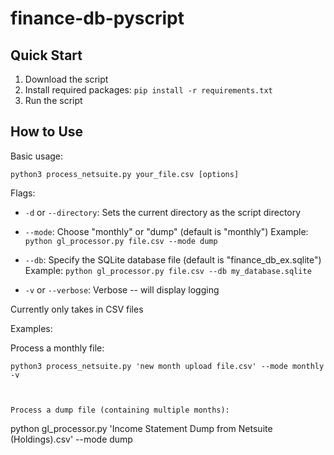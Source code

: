# finance-db-pyscript
 
## Quick Start

1. Download the script
2. Install required packages: `pip install -r requirements.txt`
3. Run the script

## How to Use

Basic usage:
```
python3 process_netsuite.py your_file.csv [options]
```

Flags:

- `-d` or `--directory`: Sets the current directory as the script directory

- `--mode`: Choose "monthly" or "dump" (default is "monthly")
  Example: `python gl_processor.py file.csv --mode dump`

- `--db`: Specify the SQLite database file (default is "finance_db_ex.sqlite")
  Example: `python gl_processor.py file.csv --db my_database.sqlite`

- `-v` or `--verbose`: Verbose -- will display logging



Currently only takes in CSV files



Examples:


Process a monthly file:
```
python3 process_netsuite.py 'new month upload file.csv' --mode monthly -v



Process a dump file (containing multiple months):
```
python gl_processor.py 'Income Statement Dump from Netsuite (Holdings).csv' --mode dump
```

